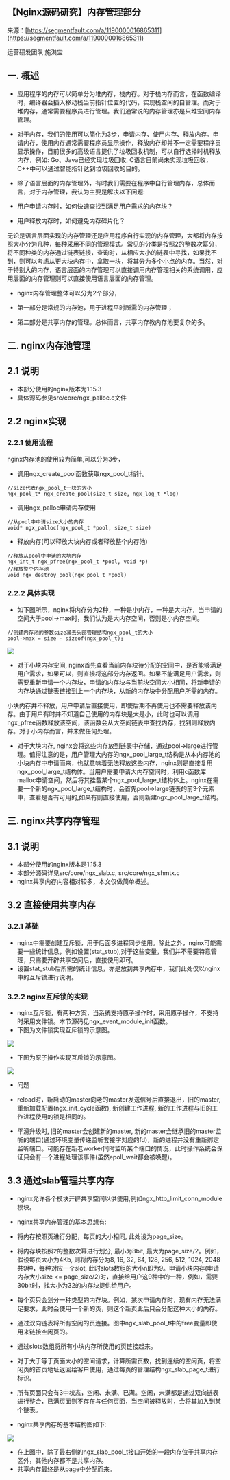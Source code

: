 ## 【Nginx源码研究】内存管理部分

来源：[https://segmentfault.com/a/1190000016865311](https://segmentfault.com/a/1190000016865311)

运营研发团队 施洪宝
## 一. 概述

* 应用程序的内存可以简单分为堆内存，栈内存。对于栈内存而言，在函数编译时，编译器会插入移动栈当前指针位置的代码，实现栈空间的自管理。而对于堆内存，通常需要程序员进行管理。我们通常说的内存管理亦是只堆空间内存管理。
* 对于内存，我们的使用可以简化为3步，申请内存、使用内存、释放内存。申请内存，使用内存通常需要程序员显示操作，释放内存却并不一定需要程序员显示操作，目前很多的高级语言提供了垃圾回收机制，可以自行选择时机释放内存，例如: Go、Java已经实现垃圾回收, C语言目前尚未实现垃圾回收，C++中可以通过智能指针达到垃圾回收的目的。
* 除了语言层面的内存管理外，有时我们需要在程序中自行管理内存，总体而言，对于内存管理，我认为主要是解决以下问题:


* 用户申请内存时，如何快速查找到满足用户需求的内存块？
* 用户释放内存时，如何避免内存碎片化？


无论是语言层面实现的内存管理还是应用程序自行实现的内存管理，大都将内存按照大小分为几种，每种采用不同的管理模式。常见的分类是按照2的整数次幂分，将不同种类的内存通过链表链接，查询时，从相应大小的链表中寻找，如果找不到，则可以考虑从更大块内存中，拿取一块，将其分为多个小点的内存。当然，对于特别大的内存，语言层面的内存管理可以直接调用内存管理相关的系统调用，应用层面的内存管理则可以直接使用语言层面的内存管理。
* nginx内存管理整体可以分为2个部分，

* 第一部分是常规的内存池，用于进程平时所需的内存管理；
* 第二部分是共享内存的管理。总体而言，共享内存教内存池要复杂的多。


## 二. nginx内存池管理
## 2.1 说明

* 本部分使用的nginx版本为1.15.3
* 具体源码参见src/core/ngx_palloc.c文件


## 2.2 nginx实现
### 2.2.1 使用流程

nginx内存池的使用较为简单,可以分为3步，
* 调用ngx_create_pool函数获取ngx_pool_t指针。

```LANG
//size代表ngx_pool_t一块的大小
ngx_pool_t* ngx_create_pool(size_t size, ngx_log_t *log)
```
* 调用ngx_palloc申请内存使用

```LANG
//从pool中申请size大小的内存
void* ngx_palloc(ngx_pool_t *pool, size_t size)
```
* 释放内存(可以释放大块内存或者释放整个内存池)

```LANG
//释放从pool中申请的大块内存
ngx_int_t ngx_pfree(ngx_pool_t *pool, void *p)
//释放整个内存池
void ngx_destroy_pool(ngx_pool_t *pool)
```
### 2.2.2 具体实现
* 如下图所示，nginx将内存分为2种，一种是小内存，一种是大内存，当申请的空间大于pool->max时，我们认为是大内存空间，否则是小内存空间。

```LANG
//创建内存池的参数size减去头部管理结构ngx_pool_t的大小
pool->max = size - sizeof(ngx_pool_t);
```

![][0]
* 对于小块内存空间, nginx首先查看当前内存块待分配的空间中，是否能够满足用户需求，如果可以，则直接将这部分内存返回。如果不能满足用户需求，则需要重新申请一个内存块，申请的内存块与当前块空间大小相同，将新申请的内存块通过链表链接到上一个内存块，从新的内存块中分配用户所需的内存。

小块内存并不释放，用户申请后直接使用，即使后期不再使用也不需要释放该内存。由于用户有时并不知道自己使用的内存块是大是小，此时也可以调用ngx_pfree函数释放该空间，该函数会从大空间链表中查找内存，找到则释放内存。对于小内存而言，并未做任何处理。
* 对于大块内存, nginx会将这些内存放到链表中存储，通过pool->large进行管理。值得注意的是，用户管理大内存的ngx_pool_large_t结构是从本内存池的小块内存中申请而来，也就意味着无法释放这些内存，nginx则是直接复用ngx_pool_large_t结构体。当用户需要申请大内存空间时，利用c函数库malloc申请空间，然后将其挂载某个ngx_pool_large_t结构体上。nginx在需要一个新的ngx_pool_large_t结构时，会首先pool->large链表的前3个元素中，查看是否有可用的,如果有则直接使用，否则新建ngx_pool_large_t结构。

## 三. nginx共享内存管理
## 3.1 说明

* 本部分使用的nginx版本是1.15.3
* 本部分源码详见src/core/ngx_slab.c, src/core/ngx_shmtx.c
* nginx共享内存内容相对较多，本文仅做简单概述。


## 3.2 直接使用共享内存
### 3.2.1 基础

* nginx中需要创建互斥锁，用于后面多进程同步使用。除此之外，nginx可能需要一些统计信息，例如设置(stat_stub),对于这些变量，我们并不需要特意管理，只需要开辟共享空间后，直接使用即可。
* 设置stat_stub后所需的统计信息，亦是放到共享内存中，我们此处仅以nginx中的互斥锁进行说明。


### 3.2.2 nginx互斥锁的实现

* nginx互斥锁，有两种方案，当系统支持原子操作时，采用原子操作，不支持时采用文件锁。本节源码见ngx_event_module_init函数。
* 下图为文件锁实现互斥锁的示意图。


![][1]
* 下图为原子操作实现互斥锁的示意图。

![][2]
* 问题


* reload时，新启动的master向老的master发送信号后直接退出，旧的master,重新加载配置(ngx_init_cycle函数), 新创建工作进程, 新的工作进程与旧的工作进程使用的锁是相同的。
* 平滑升级时, 旧的master会创建新的master, 新的master会继承旧的master监听的端口(通过环境变量传递监听套接字对应的fd)，新的进程并没有重新绑定监听端口。可能存在新老worker同时监听某个端口的情况，此时操作系统会保证只会有一个进程处理该事件(虽然epoll_wait都会被唤醒)。

## 3.3 通过slab管理共享内存

* nginx允许各个模块开辟共享空间以供使用,例如ngx_http_limit_conn_module模块。
* nginx共享内存管理的基本思想有:



* 将内存按照页进行分配，每页的大小相同, 此处设为page_size。
* 将内存块按照2的整数次幂进行划分, 最小为8bit, 最大为page_size/2。例如，假设每页大小为4Kb, 则将内存分为8, 16, 32, 64, 128, 256, 512, 1024, 2048共9种，每种对应一个slot, 此时slots数组的大小n即为9。申请小块内存(申请内存大小size <= page_size/2)时，直接给用户这9种中的一种，例如，需要30bit时，找大小为32的内存块提供给用户。
* 每个页只会划分一种类型的内存块。例如，某次申请内存时，现有内存无法满足要求，此时会使用一个新的页，则这个新页此后只会分配这种大小的内存。
* 通过双向链表将所有空闲的页连接。图中ngx_slab_pool_t中的free变量即使用来链接空闲页的。
* 通过slots数组将所有小块内存所使用的页链接起来。
* 对于大于等于页面大小的空间请求，计算所需页数，找到连续的空闲页，将空闲页的首页地址返回给客户使用，通过每页的管理结构ngx_slab_page_t进行标识。
* 所有页面只会有3中状态，空闲、未满、已满。空闲，未满都是通过双向链表进行整合，已满页面则不存在与任何页面，当空间被释放时，会将其加入到某个链表。


* nginx共享内存的基本结构图如下:

![][3]

* 在上图中，除了最右侧的ngx_slab_pool_t接口开始的一段内存位于共享内存区外，其他内存都不是共享内存。
* 共享内存最终是从page中分配而来。


[0]: ./img/1460000016865314.png
[1]: ./img/1460000016865315.png
[2]: ./img/1460000016865316.png
[3]: ./img/1460000016865317.png